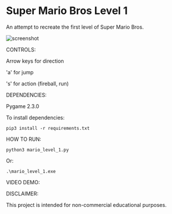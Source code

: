 Super Mario Bros Level 1
=============

An attempt to recreate the first level of Super Mario Bros.

![screenshot](https://raw.github.com/justinmeister/Mario-Level-1/master/screenshot.png)

CONTROLS: 

Arrow keys for direction

'a' for jump

's' for action (fireball, run)


DEPENDENCIES:

Pygame 2.3.0

To install dependencies:

	pip3 install -r requirements.txt

HOW TO RUN:

	python3 mario_level_1.py

Or:

	.\mario_level_1.exe

VIDEO DEMO:

   
DISCLAIMER:

This project is intended for non-commercial educational purposes.

